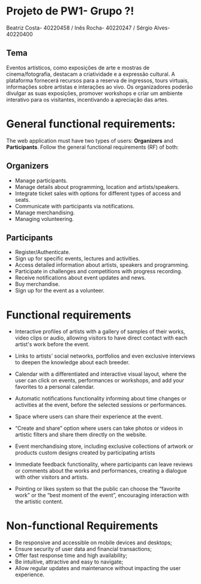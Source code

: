 # Projeto de PW1- Grupo ?!
Beatriz Costa- 40220458 / Inês Rocha- 40220247 / Sérgio Alves- 40220400

## Tema
Eventos artísticos, como exposições de arte e mostras de cinema/fotografia, destacam a criatividade e a expressão cultural. A plataforma fornecerá recursos para a reserva de ingressos, tours virtuais, informações sobre artistas e interações ao vivo. Os organizadores poderão divulgar as suas exposições, promover workshops e criar um ambiente interativo para os visitantes, incentivando a apreciação das artes.

# General functional requirements:

The web application must have two types of users: **Organizers** and **Participants**. Follow the general functional requirements (RF) of both:

## Organizers
- Manage participants.
- Manage details about programming, location and artists/speakers.
- Integrate ticket sales with options for different types of access and seats.
- Communicate with participants via notifications.
- Manage merchandising.
- Managing volunteering.

## Participants
- Register/Authenticate.
- Sign up for specific events, lectures and activities.
- Access detailed information about artists, speakers and programming.
- Participate in challenges and competitions with progress recording.
- Receive notifications about event updates and news.
- Buy merchandise.
- Sign up for the event as a volunteer.

# Functional requirements
- Interactive profiles of artists with a gallery of samples of their works, video clips or audio, allowing visitors to have direct contact with each artist's work before the event.
- Links to artists' social networks, portfolios and even exclusive interviews to deepen the
knowledge about each breeder.

- Calendar with a differentiated and interactive visual layout, where the user can click on events,
performances or workshops, and add your favorites to a personal calendar.
- Automatic notifications functionality informing about time changes or activities at the event, before the selected sessions or performances.


- Space where users can share their experience at the event.
- “Create and share” option where users can take photos or videos in artistic filters and share them directly on the website.


- Event merchandising store, including exclusive collections of artwork or products
custom designs created by participating artists


- Immediate feedback functionality, where participants can leave reviews or comments about the works and performances, creating a dialogue with other visitors and artists.
- Pointing or likes system so that the public can choose the “favorite work” or the “best moment
of the event”, encouraging interaction with the artistic content.

# Non-functional Requirements

- Be responsive and accessible on mobile devices and desktops;
- Ensure security of user data and financial transactions;
- Offer fast response time and high availability;
- Be intuitive, attractive and easy to navigate;
- Allow regular updates and maintenance without impacting the user experience.